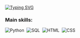 [![Typing SVG](https://readme-typing-svg.herokuapp.com?font=Fira+Code&pause=1000&color=36F790&center=falso&vCenter=falso&repeat=verdadeiro&random=falso&width=435&lines=Ol%C3%A1%2CMeu+nome+%C3%A9+P%C3%A9ricles+Wend%2C+tenho+38+anos%2C+Sou+Brasileiro%2C+Cientista+de+dados.++Sejam+Bem+vindos+ao+meu+GitHub)](https://git.io/typing-svg)

### Main skills:
![Python](https://img.shields.io/badge/Python-3776AB?style=for-the-badge&logo=python&logoColor=white)&nbsp;
![SQL](https://img.shields.io/badge/-SQL-0D1117?style=for-the-badge&logo=sql&labelColor=DodgerBlue)&nbsp;
![HTML](https://img.shields.io/badge/HTML-239120?style=for-the-badge&logo=html5&logoColor=orange)&nbsp;
![CSS](https://img.shields.io/badge/CSS-239120?&style=for-the-badge&logo=css3&logoColor=blue)&nbsp;
